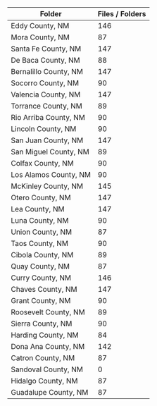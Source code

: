 | Folder                |   Files / Folders |
|-----------------------|-------------------|
| Eddy County, NM       |               146 |
| Mora County, NM       |                87 |
| Santa Fe County, NM   |               147 |
| De Baca County, NM    |                88 |
| Bernalillo County, NM |               147 |
| Socorro County, NM    |                90 |
| Valencia County, NM   |               147 |
| Torrance County, NM   |                89 |
| Rio Arriba County, NM |                90 |
| Lincoln County, NM    |                90 |
| San Juan County, NM   |               147 |
| San Miguel County, NM |                89 |
| Colfax County, NM     |                90 |
| Los Alamos County, NM |                90 |
| McKinley County, NM   |               145 |
| Otero County, NM      |               147 |
| Lea County, NM        |               147 |
| Luna County, NM       |                90 |
| Union County, NM      |                87 |
| Taos County, NM       |                90 |
| Cibola County, NM     |                89 |
| Quay County, NM       |                87 |
| Curry County, NM      |               146 |
| Chaves County, NM     |               147 |
| Grant County, NM      |                90 |
| Roosevelt County, NM  |                89 |
| Sierra County, NM     |                90 |
| Harding County, NM    |                84 |
| Dona Ana County, NM   |               142 |
| Catron County, NM     |                87 |
| Sandoval County, NM   |                 0 |
| Hidalgo County, NM    |                87 |
| Guadalupe County, NM  |                87 |